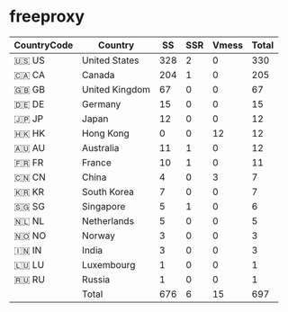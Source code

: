 # freeproxy

|CountryCode|Country|SS|SSR|Vmess|Total|
|  ----  | ----  |  ----  | ----  |  ----  | ----  |
|🇺🇸 US|United States|328|2|0|330|
|🇨🇦 CA|Canada|204|1|0|205|
|🇬🇧 GB|United Kingdom|67|0|0|67|
|🇩🇪 DE|Germany|15|0|0|15|
|🇯🇵 JP|Japan|12|0|0|12|
|🇭🇰 HK|Hong Kong|0|0|12|12|
|🇦🇺 AU|Australia|11|1|0|12|
|🇫🇷 FR|France|10|1|0|11|
|🇨🇳 CN|China|4|0|3|7|
|🇰🇷 KR|South Korea|7|0|0|7|
|🇸🇬 SG|Singapore|5|1|0|6|
|🇳🇱 NL|Netherlands|5|0|0|5|
|🇳🇴 NO|Norway|3|0|0|3|
|🇮🇳 IN|India|3|0|0|3|
|🇱🇺 LU|Luxembourg|1|0|0|1|
|🇷🇺 RU|Russia|1|0|0|1|
||Total|676|6|15|697|
